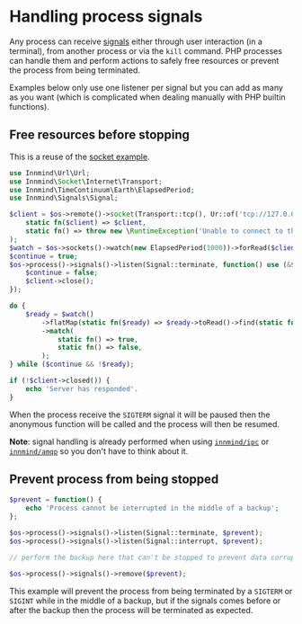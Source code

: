 # Handling process signals

Any process can receive [signals](https://en.wikipedia.org/wiki/Signal_(IPC)) either through user interaction (in a terminal), from another process or via the `kill` command. PHP processes can handle them and perform actions to safely free resources or prevent the process from being terminated.

Examples below only use one listener per signal but you can add as many as you want (which is complicated when dealing manually with PHP builtin functions).

## Free resources before stopping

This is a reuse of the [socket example](socket.md).

```php
use Innmind\Url\Url;
use Innmind\Socket\Internet\Transport;
use Innmind\TimeContinuum\Earth\ElapsedPeriod;
use Innmind\Signals\Signal;

$client = $os->remote()->socket(Transport::tcp(), Ur::of('tcp://127.0.0.1:8080')->authority())->match(
    static fn($client) => $client,
    static fn() => throw new \RuntimeException('Unable to connect to the server'),
);
$watch = $os->sockets()->watch(new ElapsedPeriod(1000))->forRead($client);
$continue = true;
$os->process()->signals()->listen(Signal::terminate, function() use (&$continue, $client) {
    $continue = false;
    $client->close();
});

do {
    $ready = $watch()
        ->flatMap(static fn($ready) => $ready->toRead()->find(static fn($ready) => $ready === $client))
        ->match(
            static fn() => true,
            static fn() => false,
        );
} while ($continue && !$ready);

if (!$client->closed()) {
    echo 'Server has responded'.
}
```

When the process receive the `SIGTERM` signal it will be paused then the anonymous function will be called and the process will then be resumed.

**Note**: signal handling is already performed when using [`innmind/ipc`](https://github.com/innmind/ipc) or [`innmind/amqp`](https://github.com/innmind/amqp) so you don't have to think about it.

## Prevent process from being stopped

```php
$prevent = function() {
    echo 'Process cannot be interrupted in the middle of a backup';
};

$os->process()->signals()->listen(Signal::terminate, $prevent);
$os->process()->signals()->listen(Signal::interrupt, $prevent);

// perform the backup here that can't be stopped to prevent data corruption

$os->process()->signals()->remove($prevent);
```

This example will prevent the process from being terminated by a `SIGTERM` or `SIGINT` while in the middle of a backup, but if the signals comes before or after the backup then the process will be terminated as expected.
